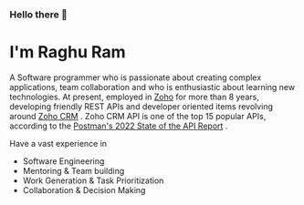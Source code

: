 ### Hello there 👋
# I'm Raghu Ram

A Software programmer who is passionate about creating complex applications, team collaboration and who is enthusiastic about learning new technologies. At present, employed in [Zoho](https://www.zoho.com/) for more than 8 years, developing friendly REST APIs and developer oriented items revolving around [Zoho CRM](https://www.zoho.com/in/crm/) . Zoho CRM API is one of the top 15 popular APIs, according to the [Postman's 2022 State of the API Report](https://www.postman.com/state-of-api/api-global-growth/#api-first-strategies) .

Have a vast experience in

- Software Engineering 
- Mentoring & Team building
- Work Generation & Task Prioritization 
- Collaboration & Decision Making
